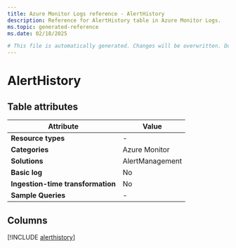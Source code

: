 ```yaml
---
title: Azure Monitor Logs reference - AlertHistory
description: Reference for AlertHistory table in Azure Monitor Logs.
ms.topic: generated-reference
ms.date: 02/18/2025

# This file is automatically generated. Changes will be overwritten. Do not change this file directly.
---
```


# AlertHistory




## Table attributes

|Attribute|Value|
|---|---|
|**Resource types**|-|
|**Categories**|Azure Monitor|
|**Solutions**| AlertManagement|
|**Basic log**|No|
|**Ingestion-time transformation**|No|
|**Sample Queries**|-|



## Columns
  
[!INCLUDE [alerthistory](~/reusable-content/ce-skilling/azure/includes/azure-monitor/reference/tables/alerthistory-include.md)]
